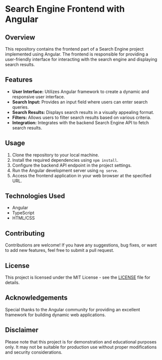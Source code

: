# Search Engine Frontend with Angular

## Overview
This repository contains the frontend part of a Search Engine project implemented using Angular. The frontend is responsible for providing a user-friendly interface for interacting with the search engine and displaying search results.

## Features
- **User Interface:** Utilizes Angular framework to create a dynamic and responsive user interface.
- **Search Input:** Provides an input field where users can enter search queries.
- **Search Results:** Displays search results in a visually appealing format.
- **Filters:** Allows users to filter search results based on various criteria.
- **Integration:** Integrates with the backend Search Engine API to fetch search results.

## Usage
1. Clone the repository to your local machine.
2. Install the required dependencies using `npm install`.
3. Configure the backend API endpoint in the project settings.
4. Run the Angular development server using `ng serve`.
5. Access the frontend application in your web browser at the specified URL.

## Technologies Used
- Angular
- TypeScript
- HTML/CSS

## Contributing
Contributions are welcome! If you have any suggestions, bug fixes, or want to add new features, feel free to submit a pull request.

## License
This project is licensed under the MIT License - see the [LICENSE](LICENSE) file for details.

## Acknowledgements
Special thanks to the Angular community for providing an excellent framework for building dynamic web applications.

## Disclaimer
Please note that this project is for demonstration and educational purposes only. It may not be suitable for production use without proper modifications and security considerations.
